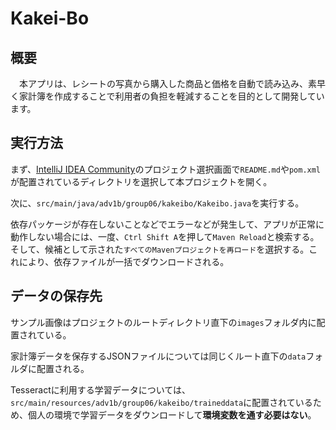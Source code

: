 # Kakei-Bo

## 概要

　本アプリは、レシートの写真から購入した商品と価格を自動で読み込み、素早く家計簿を作成することで利用者の負担を軽減することを目的として開発しています。

## 実行方法

まず、[IntelliJ IDEA Community](https://www.jetbrains.com/ja-jp/idea/download/)のプロジェクト選択画面で`README.md`や`pom.xml`が配置されているディレクトリを選択して本プロジェクトを開く。

次に、`src/main/java/adv1b/group06/kakeibo/Kakeibo.java`を実行する。

依存パッケージが存在しないことなどでエラーなどが発生して、アプリが正常に動作しない場合には、一度、`Ctrl Shift A`を押して`Maven Reload`と検索する。そして、候補として示された`すべてのMavenプロジェクトを再ロード`を選択する。これにより、依存ファイルが一括でダウンロードされる。

## データの保存先

サンプル画像はプロジェクトのルートディレクトリ直下の`images`フォルダ内に配置されている。

家計簿データを保存するJSONファイルについては同じくルート直下の`data`フォルダに配置される。

Tesseractに利用する学習データについては、`src/main/resources/adv1b/group06/kakeibo/traineddata`に配置されているため、個人の環境で学習データをダウンロードして**環境変数を通す必要はない**。
